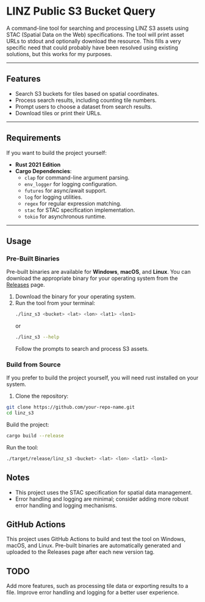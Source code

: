 # LINZ Public S3 Bucket Query

A command-line tool for searching and processing LINZ S3 assets using STAC (Spatial Data on the Web) specifications. The tool will print asset URLs to stdout and optionally download the resource.
This fills a very specific need that could probably have been resolved using existing solutions, but this works for my purposes.

---

## Features

- Search S3 buckets for tiles based on spatial coordinates.
- Process search results, including counting tile numbers.
- Prompt users to choose a dataset from search results.
- Download tiles or print their URLs.

---

## Requirements

If you want to build the project yourself:
- **Rust 2021 Edition**
- **Cargo Dependencies**:
  - `clap` for command-line argument parsing.
  - `env_logger` for logging configuration.
  - `futures` for async/await support.
  - `log` for logging utilities.
  - `regex` for regular expression matching.
  - `stac` for STAC specification implementation.
  - `tokio` for asynchronous runtime.

---

## Usage

### Pre-Built Binaries
Pre-built binaries are available for **Windows**, **macOS**, and **Linux**. You can download the appropriate binary for your operating system from the [Releases](https://github.com/your-repo-name/releases) page.

1. Download the binary for your operating system.
2. Run the tool from your terminal:
   ```bash
   ./linz_s3 <bucket> <lat> <lon> <lat1> <lon1>
   ```
   or 
     ```bash
   ./linz_s3 --help
   ``` 
   Follow the prompts to search and process S3 assets.
### Build from Source
If you prefer to build the project yourself, you will need rust installed on your system.

1. Clone the repository:
```bash
git clone https://github.com/your-repo-name.git
cd linz_s3
```
Build the project:
```bash
cargo build --release
```
Run the tool:
```bash
./target/release/linz_s3 <bucket> <lat> <lon> <lat1> <lon1>
```
## Notes
- This project uses the STAC specification for spatial data management.
- Error handling and logging are minimal; consider adding more robust error handling and logging mechanisms.
## GitHub Actions
This project uses GitHub Actions to build and test the tool on Windows, macOS, and Linux. Pre-built binaries are automatically generated and uploaded to the Releases page after each new version tag.
## TODO
Add more features, such as processing tile data or exporting results to a file.
Improve error handling and logging for a better user experience.